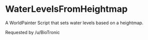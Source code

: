# WaterLevelsFromHeightmap
A WorldPainter Script that sets water levels based on a heightmap.

Requested by /u/BioTronic
